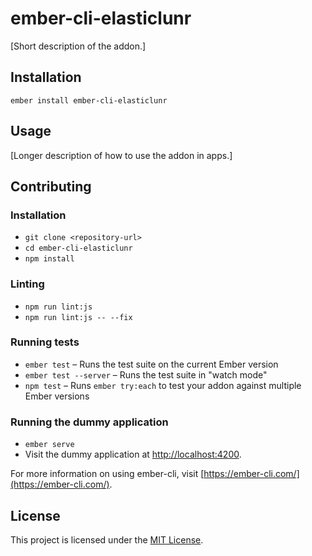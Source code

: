 ember-cli-elasticlunr
==============================================================================

[Short description of the addon.]

Installation
------------------------------------------------------------------------------

```
ember install ember-cli-elasticlunr
```


Usage
------------------------------------------------------------------------------

[Longer description of how to use the addon in apps.]


Contributing
------------------------------------------------------------------------------

### Installation

* `git clone <repository-url>`
* `cd ember-cli-elasticlunr`
* `npm install`

### Linting

* `npm run lint:js`
* `npm run lint:js -- --fix`

### Running tests

* `ember test` – Runs the test suite on the current Ember version
* `ember test --server` – Runs the test suite in "watch mode"
* `npm test` – Runs `ember try:each` to test your addon against multiple Ember versions

### Running the dummy application

* `ember serve`
* Visit the dummy application at [http://localhost:4200](http://localhost:4200).

For more information on using ember-cli, visit [https://ember-cli.com/](https://ember-cli.com/).

License
------------------------------------------------------------------------------

This project is licensed under the [MIT License](LICENSE.md).
